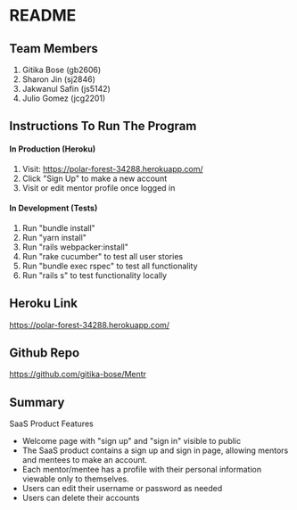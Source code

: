 # README

## Team Members
1. Gitika Bose (gb2606)
2. Sharon Jin (sj2846)
3. Jakwanul Safin (js5142)
4. Julio Gomez (jcg2201)

## Instructions To Run The Program 
#### In Production (Heroku) 
1. Visit: https://polar-forest-34288.herokuapp.com/
2. Click "Sign Up" to make a new account 
3. Visit or edit mentor profile once logged in 

#### In Development (Tests) 
1. Run "bundle install" 
2. Run "yarn install"
3. Run "rails webpacker:install"
4. Run "rake cucumber" to test all user stories 
5. Run "bundle exec rspec" to test all functionality 
6. Run "rails s" to test functionality locally

## Heroku Link 
https://polar-forest-34288.herokuapp.com/

## Github Repo
https://github.com/gitika-bose/Mentr

## Summary

SaaS Product Features 
* Welcome page with "sign up" and "sign in" visible to public
* The SaaS product contains a sign up and sign in page, allowing mentors and mentees to make an account. 
* Each mentor/mentee has a profile with their personal information viewable only to themselves. 
* Users can edit their username or password as needed 
* Users can delete their accounts 
